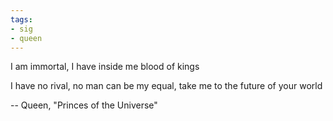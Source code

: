 ```yaml
---
tags:
- sig
- queen
---
```


I am immortal, I have inside me blood of kings

I have no rival, no man can be my equal, take me to the future of your world

-- Queen, "Princes of the Universe"